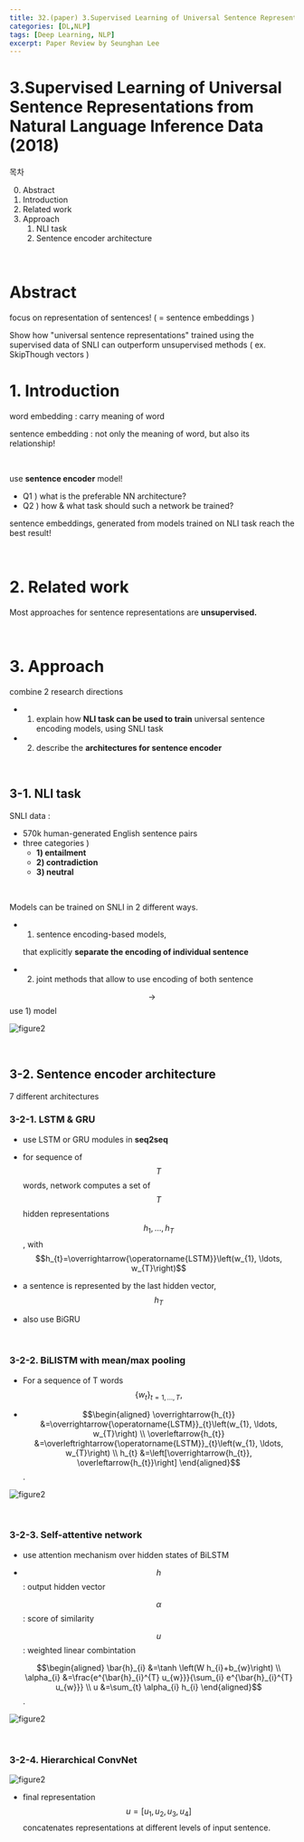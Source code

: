 ```yaml
---
title: 32.(paper) 3.Supervised Learning of Universal Sentence Representations from Natural Language Inference Data
categories: [DL,NLP]
tags: [Deep Learning, NLP]
excerpt: Paper Review by Seunghan Lee
---
```


# 3.Supervised Learning of Universal Sentence Representations from Natural Language Inference Data (2018)

<script src="https://cdn.mathjax.org/mathjax/latest/MathJax.js?config=TeX-AMS-MML_HTMLorMML" type="text/javascript"></script>

목차

0. Abstract
1. Introduction
2. Related work
3. Approach
   1. NLI task
   2. Sentence encoder architecture

<br>

#  Abstract

focus on representation of sentences! ( = sentence embeddings )

Show how "universal sentence representations" trained using the supervised data of SNLI can outperform unsupervised methods ( ex. SkipThough vectors )



# 1. Introduction

word embedding : carry meaning of word

sentence embedding : not only the meaning of word, but also its relationship!

<br>

use **sentence encoder** model!

- Q1 ) what is the preferable NN architecture?
- Q2 ) how & what task should such a network be trained?

sentence embeddings, generated from models trained on NLI task reach the best result!

<br>

# 2. Related work

Most approaches for sentence representations are **unsupervised.**

<br>

# 3. Approach

combine 2 research directions

- 1) explain how **NLI task can be used to train** universal sentence encoding models, using SNLI task
- 2) describe the **architectures for sentence encoder**

<br>

## 3-1. NLI task

SNLI data : 

- 570k human-generated English sentence pairs
- three categories )
  - **1) entailment**
  - **2) contradiction**
  - **3) neutral**

<br>

Models can be trained on SNLI in 2 different ways.

- 1) sentence encoding-based models,

   that explicitly **separate the encoding of individual sentence**

- 2) joint methods that allow to use encoding of both sentence

$$\rightarrow$$ use 1) model

![figure2](/assets/img/nlp/nlp6.png)

<br>

## 3-2. Sentence encoder architecture

7 different architectures

### 3-2-1. LSTM & GRU

- use LSTM or GRU modules in **seq2seq**

- for sequence of $$T$$ words, network computes a set of $$T$$ hidden representations $$h_1,...,h_T$$,
  with $$h_{t}=\overrightarrow{\operatorname{LSTM}}\left(w_{1}, \ldots, w_{T}\right)$$

- a sentence is represented by the last hidden vector, $$h_T$$
- also use BiGRU

<br>

### 3-2-2. BiLISTM with mean/max pooling

- For a sequence of T words $$\left\{w_{t}\right\}_{t=1, \ldots, T},$$ 

- $$\begin{aligned}
  \overrightarrow{h_{t}} &=\overrightarrow{\operatorname{LSTM}}_{t}\left(w_{1}, \ldots, w_{T}\right) \\
  \overleftarrow{h_{t}} &=\overleftrightarrow{\operatorname{LSTM}}_{t}\left(w_{1}, \ldots, w_{T}\right) \\
  h_{t} &=\left[\overrightarrow{h_{t}}, \overleftarrow{h_{t}}\right]
  \end{aligned}$$.

![figure2](/assets/img/nlp/nlp7.png)

<br>

### 3-2-3. Self-attentive network

- use attention mechanism over hidden states of BiLSTM

- $$h$$ : output hidden vector

  $$\alpha$$ : score of similarity

  $$u$$ : weighted linear combintation

  

  $$\begin{aligned}
  \bar{h}_{i} &=\tanh \left(W h_{i}+b_{w}\right) \\
  \alpha_{i} &=\frac{e^{\bar{h}_{i}^{T} u_{w}}}{\sum_{i} e^{\bar{h}_{i}^{T} u_{w}}} \\
  u &=\sum_{t} \alpha_{i} h_{i}
  \end{aligned}$$.

![figure2](/assets/img/nlp/nlp8.png)

<br>

### 3-2-4. Hierarchical ConvNet

![figure2](/assets/img/nlp/nlp9.png)

- final representation $$u = [u_1,u_2,u_3,u_4]$$ concatenates representations at different levels of input sentence.

